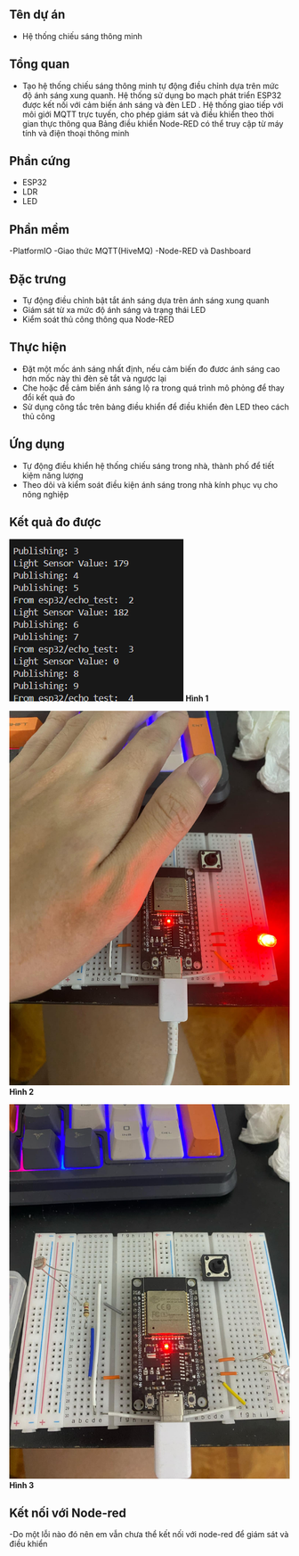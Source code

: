 ## Tên dự án
- Hệ thống chiếu sáng thông minh
## Tổng quan
- Tạo hệ thống chiếu sáng thông minh tự động điều chỉnh dựa trên mức độ ánh sáng xung quanh. Hệ thống sử dụng bo mạch phát triển ESP32 được kết nối với cảm biến ánh sáng và đèn LED . Hệ thống giao tiếp với môi giới MQTT trực tuyến, cho phép giám sát và điều khiển theo thời gian thực thông qua Bảng điều khiển Node-RED có thể truy cập từ máy tính và điện thoại thông minh
## Phần cứng
- ESP32
- LDR
- LED
## Phần mềm
-PlatformIO
-Giao thức MQTT(HiveMQ)
-Node-RED và Dashboard
## Đặc trưng
- Tự động điều chỉnh bật tắt ánh sáng dựa trên ánh sáng xung quanh
- Giám sát từ xa mức độ ánh sáng và trạng thái LED
- Kiểm soát thủ công thông qua Node-RED
## Thực hiện
- Đặt một mốc ánh sáng nhất định, nếu cảm biến đo đươc ánh sáng cao hơn mốc này thì đèn sẽ tắt và ngược lại
- Che hoặc để cảm biến ánh sáng lộ ra trong quá trình mô phỏng để thay đổi kết quả đo
- Sử dụng công tắc trên bảng điều khiển để điều khiển đèn LED theo cách thủ công
## Ứng dụng
- Tự động điều khiển hệ thống chiếu sáng trong nhà, thành phố để tiết kiệm năng lượng
- Theo dõi và kiểm soát điều kiện ánh sáng trong nhà kính phục vụ cho nông nghiệp
## Kết quả đo được

![Hình 1](images/hinh1.jpg "Hình 1")
**Hình 1** 

![Hình 2](images/hinh2.jpg "Hình 2")
**Hình 2**   

![Hình 3](images/hinh3.jpg "Hình 3")
**Hình 3** 

## Kết nối với Node-red
-Do một lỗi nào đó nên em vẫn chưa thể kết nối với node-red để giám sát và điều khiển